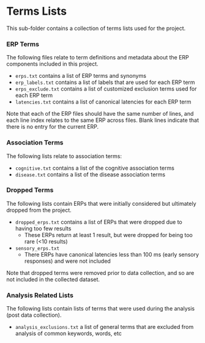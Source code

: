 # Terms Lists

This sub-folder contains a collection of terms lists used for the project.

### ERP Terms

The following files relate to term definitions and metadata about the ERP components included in this project.

- `erps.txt` contains a list of ERP terms and synonyms
- `erp_labels.txt` contains a list of labels that are used for each ERP term
- `erps_exclude.txt` contains a list of customized exclusion terms used for each ERP term
- `latencies.txt` contains a list of canonical latencies for each ERP term

Note that each of the ERP files should have the same number of lines, and each line index relates to the same ERP across files.
Blank lines indicate that there is no entry for the current ERP.

### Association Terms

The following lists relate to association terms:

- `cognitive.txt` contains a list of the cognitive association terms
- `disease.txt` contains a list of the disease association terms

### Dropped Terms

The following lists contain ERPs that were initially considered but ultimately dropped from the project.

- `dropped_erps.txt` contains a list of ERPs that were dropped due to having too few results
    - These ERPs return at least 1 result, but were dropped for being too rare (<10 results)
- `sensory_erps.txt`
    - There ERPs have canonical latencies less than 100 ms (early sensory responses) and were not included

Note that dropped terms were removed prior to data collection, and so are not included in the collected dataset.

### Analysis Related Lists

The following lists contain lists of terms that were used during the analysis (post data collection).

- `analysis_exclusions.txt` a list of general terms that are excluded from analysis of common keywords, words, etc
